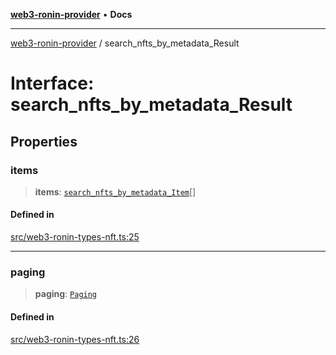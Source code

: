 [**web3-ronin-provider**](../README.md) • **Docs**

***

[web3-ronin-provider](../globals.md) / search\_nfts\_by\_metadata\_Result

# Interface: search\_nfts\_by\_metadata\_Result

## Properties

### items

> **items**: [`search_nfts_by_metadata_Item`](search_nfts_by_metadata_Item.md)[]

#### Defined in

[src/web3-ronin-types-nft.ts:25](https://github.com/chuacw/web3-ronin-provider/blob/e9318161fb5ce839bfa5a7cd824e9be03b129c7e/src/web3-ronin-types-nft.ts#L25)

***

### paging

> **paging**: [`Paging`](Paging.md)

#### Defined in

[src/web3-ronin-types-nft.ts:26](https://github.com/chuacw/web3-ronin-provider/blob/e9318161fb5ce839bfa5a7cd824e9be03b129c7e/src/web3-ronin-types-nft.ts#L26)
